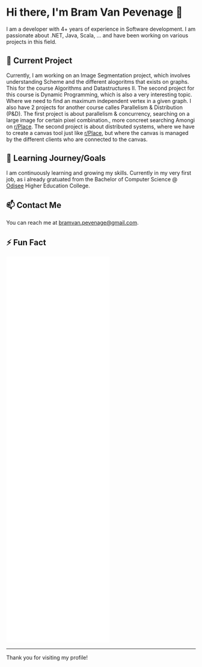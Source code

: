 # Hi there, I'm Bram Van Pevenage 👋

I am a developer with 4+ years of experience in Software development. I am passionate about .NET, Java, Scala, ... and have been working on various projects in this field.

## 🔭 Current Project

Currently, I am working on an Image Segmentation project, which involves understanding Scheme and the different alogoritms that exists on graphs. This for the course Algorithms and Datastructures II. The second project for this course is Dynamic Programming, which is also a very interesting topic. Where we need to find an maximum independent vertex in a given graph.
I also have 2 projects for another course calles Parallelism & Distribution (P&D). The first project is about parallelism & concurrency, searching on a large image for certain pixel combination., more concreet searching Amongi on [r/Place](https://en.wikipedia.org/wiki/R/place). The second project is about distributed systems, where we have to create a canvas tool just like [r/Place](https://en.wikipedia.org/wiki/R/place), but where the canvas is managed by the different clients who are connected to the canvas.

## 🌱 Learning Journey/Goals

I am continuously learning and growing my skills. Currently in my very first job, as i already gratuated from the Bachelor of Computer Science @ [Odisee](https://www.odisee.be/en) Higher Education College.

## 📫 Contact Me

You can reach me at [bramvan.pevenage@gmail.com](bramvan.pevenage@gmail.com).

## ⚡ Fun Fact
![Metrics](https://github.com/BramVanPevenage/BramVanPevenage/blob/main/github-metrics-bram_van_pevenage.svg)

---


Thank you for visiting my profile!
